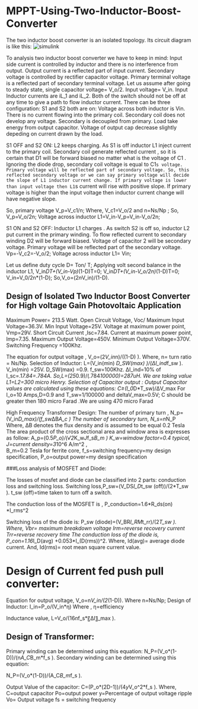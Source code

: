 # MPPT-Using-Two-Inductor-Boost-Converter

The two inductor boost converter is an isolated topology. Its circuit diagram is like this:
![simulink](https://user-images.githubusercontent.com/35787202/126601790-6355d0fa-fcaf-478e-a6e8-5968deddc6fc.png)

To analysis two inductor boost converter we have to keep in mind:
	Input side current is controlled by inductor and there is no interference from output. Output current is a reflected part of input current.
	Secondary voltage is controlled by rectifier capacitor voltage. Primary terminal voltage is a reflected part of secondary terminal voltage.
Let us assume after going to steady state, single capacitor voltage= V_o/2.
Input voltage= V_in.
Input Inductor currents are iL_1 and iL_2.
Both of the switch should not be off at any time to give a path to flow inductor current.
There can be three configuration:
S1 and S2 both are on:
Voltage across  both inductor is Vin. There is no current flowing into the primary coil. Secondary coil does not develop any voltage. Secondary is decoupled from primary. Load take energy from output capacitor. Voltage of output cap decrease slightly depeding on current drawn by the load.

S1 OFF and S2 ON:
 L2 keeps charging. As S1 is off inductor L1  inject current to the primary coil. Secondary coil generate reflected current , so  it is certain that D1 will be forward biased no matter what is the voltage of  C1 . Ignoring the diode drop, secondary coil voltage is equal to C1`s voltage. Primary voltage will be reflected part of secondary voltage. So, this reflected secondary voltage or we can say primary voltage will decide the slope of L1 inductor current change. If primary voltage is lower than input voltage then L1`s current will rise with positive slope. If primary voltage is higher than the input voltage then inductor current change  will have negative slope.

So, primary voltage V_p=V_c1/n;
Where, V_c1=V_o/2  and n=Ns/Np ; 
So, V_p=V_o/2n;
Voltage across inductor L1=V_in-V_p=V_in-V_o/2n;

S1 ON and S2 OFF:
Inductor L1 charges . As switch S2 is off so, inductor L2 put current in the primary winding. To flow reflected current to secondary winding D2 will be forward biased. Voltage of capacitor 2 will be secondary voltage. Primary voltage will be reflected part of the secondary voltage. 
Vp=-V_c2=-V_o/2;
Voltage across inductor L1= Vin;

Let us define duty cycle D= Ton/ T; 
Applying volt second balance in the inductor L1,
V_in*DT+(V_in-Vp)*(1-D)T=0;
V_in*DT+(V_in-V_o/2n)*(1-D)T=0;
V_in=V_0/2n*(1-D);
So,V_o=(2*n*V_in)/(1-D).



## Design of Isolated Two Inductor Boost Converter for High voltage Gain Photovoltaic Application


Maximum Power=	213.5 Watt.
Open Circuit Voltage, Voc/ Maximum Input Voltage=36.3V.
Min Input Voltage=25V.
Voltage at maximum power point, Vmp=29V.
Short Circuit Current ,Isc=7.84.
Current at maximum power point, Imp=7.35.
Maximum Output Voltage=450V.
Minimum Output Voltage=370V.
Switching Frequency =100Khz.


The equation for output voltage ,
V_o=(2*V_in*n)/((1-D) ).
Where, n= turn ratio = Ns/Np.
Selection of Inductor:
L=(V_in(min) *D_SW(max) )/(ΔI_ind*f_sw ).
V_in(min) =25V.
D_SW(max) =0.9.
f_sw=100Khz.
ΔI_ind=10% of I_sc=.1*7.84=.784A.
So,L=(25*0.9)/(.784*100000)=287uH.
We are taking value L1=L2=300 micro Henry.
Selection of Capacitor output :
Output Capacitor values are calculated using these equations:
C≥(I_0*D*T_sw)/ΔV_max 
 For I_o=10 Amps,D=0.9 and T_sw=1/100000 and deltaV_max=0.5V;
C should be greater then 180 micro Farad .We are using 470 micro Farad

High Frequency Transformer Design:
The number of primary turn , N_p=(V_in*D_max)/(f_sw*ΔB*A_c )
The number of secondary turn, N_s=n*N_P
Where, ΔB  denotes the flux density and is assumed to be equal 0.2 Tesla
The area product of the cross sectional area and window area is expresses as follow:
A_p=(0.5*P_o)/(√2*K_w*J*f_s*B_m )
K_w=wimdow factor=0.4 typical,
J=current density=3*10^6  A/m^2 ,  
B_m=0.2 Tesla for ferrite core, 
f_s=switching frequency=my design specification,
P_o=output power=my design specification







###Loss analysis of MOSFET and Diode:

The losses of mosfet and diode can be classified into 2 parts: conduction loss and switching loss.
Switching loss,P_sw=(V_DS*I_D*t_sw (off))/(2*T_sw ).
t_sw (off)=time taken to turn off a switch.

The conduction loss of the MOSFET is ,
P_conduction=1.6*R_ds(on) *I_rms^2

Switching loss of the diode is:
P_sw (diode)=(V_BR*I_RM*t_rr)/(2*T_sw ).
Where, Vbr= maximum breakdown voltage
Irm=reverse recovery current
Trr=reverse recovery time
 The conduction loss of the diode is,
P_con=1.16*I_D(avg) +0.053*I_(D(rms))^2.
Where, Id(avg)= average diode current.
And, Id(rms)= root mean square current value.


# Design of Current fed push pull converter:
Equation for output voltage, 
V_o=n*V_in/(2*(1-D)).
Where n=Ns/Np;
Design of Inductor:
 I_in=P_o/(V_in*η)
Where , η=efficiency

Inductance value, L=V_o/(16*n*f_s*〖ΔI〗_max ).

## Design of Transformer:
Primary winding can be determined using this equation:
N_P=(V_o*(1-D))/(n*A_C*B_m*f_s ).
Secondary winding  can be determined using this equation:
					
N_P=(V_o*(1-D))/(A_C*B_m*f_s ).

Output Value of the capacitor:
C=(P_o*(2D-1))/(4*y*V_o^2*f_s ).
Where, 
C=output capacitor
Po=output power
y=Percentage of output voltage ripple
Vo= Output voltage
fs = switching frequency


